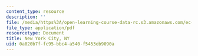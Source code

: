```yaml
---
content_type: resource
description: ''
file: /media/https%3A/open-learning-course-data-rc.s3.amazonaws.com/ec-s07-photovoltaic-solar-energy-systems-fall-2004/0a020b7ffc95bbc4a540f5453eb9090a_MITEC_S07F04_new_york_city.pdf
file_type: application/pdf
resourcetype: Document
title: New York City, NY
uid: 0a020b7f-fc95-bbc4-a540-f5453eb9090a
---
```

